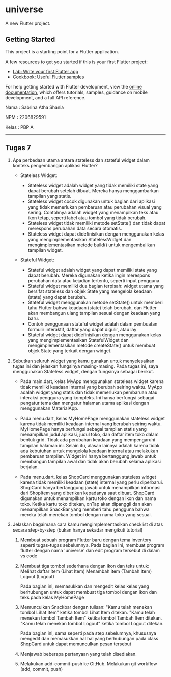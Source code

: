 # universe

A new Flutter project.

## Getting Started

This project is a starting point for a Flutter application.

A few resources to get you started if this is your first Flutter project:

- [Lab: Write your first Flutter app](https://docs.flutter.dev/get-started/codelab)
- [Cookbook: Useful Flutter samples](https://docs.flutter.dev/cookbook)

For help getting started with Flutter development, view the
[online documentation](https://docs.flutter.dev/), which offers tutorials,
samples, guidance on mobile development, and a full API reference.

Nama    : Sabrina Atha Shania

NPM     : 2206829591

Kelas   : PBP A

------------------------------------------------------------------------------------------------
## Tugas 7
1. Apa perbedaan utama antara stateless dan stateful widget dalam konteks pengembangan aplikasi Flutter?
    - Stateless Widget:
        - Stateless widget adalah widget yang tidak memiliki state yang dapat berubah setelah dibuat. Mereka hanya menggambarkan tampilan yang statis.
        - Stateless widget cocok digunakan untuk bagian dari aplikasi yang tidak memerlukan pembaruan atau perubahan visual yang sering. Contohnya adalah widget yang menampilkan teks atau ikon tetap, seperti label atau tombol yang tidak berubah.
        - Stateless widget tidak memiliki metode setState() dan tidak dapat merespons perubahan data secara otomatis.
        - Stateless widget dapat didefinisikan dengan menggunakan kelas yang mengimplementasikan StatelessWidget dan mengimplementasikan metode build() untuk mengembalikan tampilan widget.

    - Stateful Widget:
        - Stateful widget adalah widget yang dapat memiliki state yang dapat berubah. Mereka digunakan ketika ingin merespons perubahan data atau kejadian tertentu, seperti input pengguna.
        - Stateful widget memiliki dua bagian terpisah: widget utama yang bersifat stateless dan objek State yang mengelola keadaan (state) yang dapat berubah.
        - Stateful widget menggunakan metode setState() untuk memberi tahu Flutter bahwa keadaan (state) telah berubah, dan Flutter akan membangun ulang tampilan sesuai dengan keadaan yang baru.
        - Contoh penggunaan stateful widget adalah dalam pembuatan formulir interaktif, daftar yang dapat digulir, atau lay
        - Stateful widget dapat didefinisikan dengan menggunakan kelas yang mengimplementasikan StatefulWidget dan mengimplementasikan metode createState() untuk membuat objek State yang terkait dengan widget.


2. Sebutkan seluruh widget yang kamu gunakan untuk menyelesaikan tugas ini dan jelaskan fungsinya masing-masing.
    Pada tugas ini, saya menggunakan Stateless widget, dengan fungsinya sebagai berikut.
    - Pada main.dart, kelas MyApp menggunakan stateless widget karena tidak memiliki keadaan internal yang berubah seiring waktu. MyApp adalah widget yang statis dan tidak memerlukan pembaruan atau interaksi pengguna yang kompleks. Ini hanya berfungsi sebagai pengatur tema dan mengatur halaman utama aplikasi dengan menggunakan MaterialApp.

    - Pada menu.dart, kelas MyHomePage menggunakan stateless widget karena tidak memiliki keadaan internal yang berubah seiring waktu. MyHomePage hanya berfungsi sebagai tampilan statis yang menampilkan judul aplikasi, judul toko, dan daftar item toko dalam bentuk grid. Tidak ada perubahan keadaan yang mempengaruhi tampilan halaman ini. Selain itu, alasan lainnya adalah karena tidak ada kebutuhan untuk mengelola keadaan internal atau melakukan pembaruan tampilan. Widget ini hanya bertanggung jawab untuk membangun tampilan awal dan tidak akan berubah selama aplikasi berjalan.

    - Pada menu.dart, kelas ShopCard menggunakan stateless widget karena tidak memiliki keadaan (state) internal yang perlu diperbarui. ShopCard hanya bertanggung jawab untuk menampilkan informasi dari ShopItem yang diberikan kepadanya saat dibuat. ShopCard digunakan untuk menampilkan kartu toko dengan ikon dan nama toko. Ketika kartu toko ditekan, onTap akan dipanggil dan akan menampilkan SnackBar yang memberi tahu pengguna bahwa mereka telah menekan tombol dengan nama toko yang sesuai.

3. Jelaskan bagaimana cara kamu mengimplementasikan checklist di atas secara step-by-step (bukan hanya sekadar mengikuti tutorial)
    1.  Membuat sebuah program Flutter baru dengan tema inventory seperti tugas-tugas sebelumnya.
        Pada bagian ini, membuat program flutter dengan nama 'universe' dan edit program tersebut di dalam vs code
    2.  Membuat tiga tombol sederhana dengan ikon dan teks untuk:
        Melihat daftar item (Lihat Item)
        Menambah item (Tambah Item)
        Logout (Logout)

        Pada bagian ini, memasukkan dan mengedit kelas kelas yang berhubungan untuk dapat membuat tiga tombol dengan ikon dan teks pada kelas MyHomePage

    3.  Memunculkan Snackbar dengan tulisan:
        "Kamu telah menekan tombol Lihat Item" ketika tombol Lihat Item ditekan.
        "Kamu telah menekan tombol Tambah Item" ketika tombol Tambah Item ditekan.
        "Kamu telah menekan tombol Logout" ketika tombol Logout ditekan.

        Pada bagian ini, sama seperti pada step sebelumnya, khususnya mengedit dan memasukkan hal hal yang berhubungan pada class ShopCard untuk dapat memunculkan pesan tersebut

    4.  Menjawab beberapa pertanyaan yang telah disediakan.

    5.  Melakukan add-commit-push ke GitHub.
        Melakukan git workflow (add, commit, push)